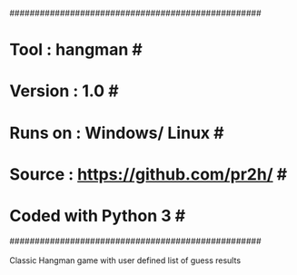 ##################################################<br>
# Tool    : hangman                              #<br>
# Version : 1.0                                  #<br>
# Runs on : Windows/ Linux                       #<br>
# Source  : https://github.com/pr2h/             #<br>
# Coded with Python 3                            #<br>
##################################################<br><br>
Classic Hangman game with user defined list of guess results